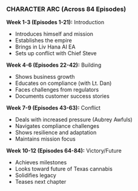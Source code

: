 ### CHARACTER ARC (Across 84 Episodes)

**Week 1-3 (Episodes 1-21):** Introduction

- Introduces himself and mission
- Establishes the empire
- Brings in Liv Hana AI EA
- Sets up conflict with Chief Steve

**Week 4-6 (Episodes 22-42):** Building

- Shows business growth
- Educates on compliance (with Lt. Dan)
- Faces challenges from regulators
- Documents customer success stories

**Week 7-9 (Episodes 43-63):** Conflict

- Deals with increased pressure (Aubrey Awfuls)
- Navigates compliance challenges
- Shows resilience and adaptation
- Maintains mission focus

**Week 10-12 (Episodes 64-84):** Victory/Future

- Achieves milestones
- Looks toward future of Texas cannabis
- Solidifies legacy
- Teases next chapter
